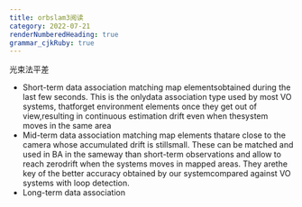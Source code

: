```yaml
---
title: orbslam3阅读
category: 2022-07-21
renderNumberedHeading: true
grammar_cjkRuby: true
---
```



光束法平差
- Short-term data association
   matching map elementsobtained during the last few seconds. This is the onlydata association type used by most VO systems, thatforget environment elements once they get out of view,resulting in continuous estimation drift even when thesystem moves in the same area
- Mid-term data association
   matching map elements thatare close to the camera whose accumulated drift is stillsmall. These can be matched and used in BA in the sameway than short-term observations and allow to reach zerodrift when the systems moves in mapped areas. They arethe key of the better accuracy obtained by our systemcompared against VO systems with loop detection.
- Long-term data association